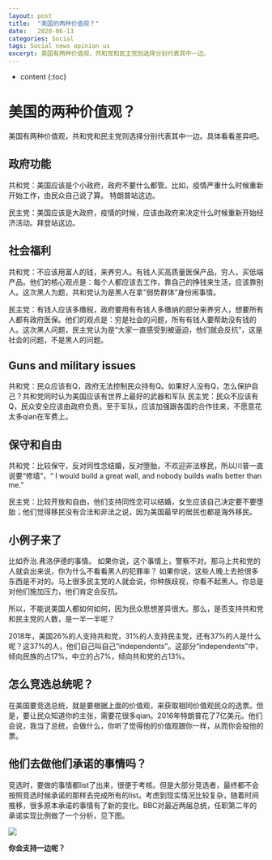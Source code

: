 ```yaml
---
layout: post
title:  "美国的两种价值观？"
date:   2020-06-13
categories: Social
tags: Social news opinion us
excerpt: 美国有两种价值观，共和党和民主党则选择分别代表其中一边。
---
```


* content
{:toc}
# 美国的两种价值观？

美国有两种价值观，共和党和民主党则选择分别代表其中一边。具体看看差异吧。

## 政府功能

共和党：美国应该是个小政府，政府不要什么都管。比如，疫情严重什么时候重新开始工作，由民众自己说了算。 特朗普站这边。

民主党：美国应该是大政府，疫情的时候，应该由政府来决定什么时候重新开始经济活动。拜登站这边。

## 社会福利

共和党：不应该用富人的钱，来养穷人。有钱人买高质量医保产品，穷人，买低端产品。他们的核心观点是：每个人都应该去工作，靠自己的挣钱来生活，应该靠别人。这次黑人为题，共和党认为是黑人在拿“弱势群体”身份闹事情。

民主党：有钱人应该多缴税，政府要用有有钱人多缴纳的部分来养穷人，想要所有人都有政府医保。他们的观点是：穷是社会的问题，所有有钱人要帮助没有钱的人。这次黑人问题，民主党认为是“大家一直感受到被逼迫，他们就会反抗”，这是社会的问题，不是黑人的问题。

## Guns and military issues

共和党：民众应该有Q，政府无法控制民众持有Q。如果好人没有Q，怎么保护自己？共和党同时认为美国应该有世界上最好的武器和军队
民主党：民众不应该有Q，民众安全应该由政府负责。至于军队，应该加强跟各国的合作往来，不愿意花太多qian在军费上。



## 保守和自由

共和党：比较保守，反对同性念结婚，反对堕胎，不欢迎非法移民，所以川普一直说要“修墙”，“ I would build a great wall, and nobody builds walls better than me.”

民主党：比较开放和自由，他们支持同性恋可以结婚，女生应该自己决定要不要堕胎；他们觉得移民没有合法和非法之说，因为美国最早的居民也都是海外移民。



## 小例子来了

比如乔治.弗洛伊德的事情。
如果你说，这个事情上，警察不对。那马上共和党的人就会出来说，你为什么不看看黑人的犯罪率？
如果你说，这些人晚上去抢很多东西是不对的。马上很多民主党的人就会说，你种族歧视，你看不起黑人。你总是对他们施加压力，他们肯定会反抗。

所以，不能说美国人都如何如何，因为民众思想差异很大。那么，是否支持共和党和民主党的人数，是一半一半呢？

2018年，美国26%的人支持共和党，31%的人支持民主党，还有37%的人是什么呢？这37%的人，他们自己叫自己“independents”。这部分“independents”中，倾向民族的占17%，中立的占7%，倾向共和党的占13%。



## 怎么竞选总统呢？

在美国要竞选总统，就是要根据上面的价值观，来获取相同价值观民众的选票。但是，要让民众知道你的主张，需要花很多qian。2016年特朗普花了7亿美元。他们会说，我当了总统，会做什么，你听了觉得他的价值观跟你一样，从而你会投他的票。



## 他们去做他们承诺的事情吗？

竞选时，要做的事情都list了出来，很便于考核。但是大部分竞选者，最终都不会按照竞选时候承诺的那样去完成所有的list。考虑到现实情况比较复杂，随着时间推移，很多原本承诺的事情有了新的变化。BBC对最近两届总统，任职第二年的承诺实现比例做了一个分析，见下图。

![](https://i.imgur.com/ON0V6aL.png)



**你会支持一边呢？**